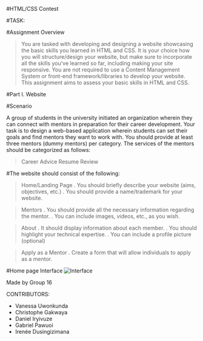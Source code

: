 #HTML/CSS Contest

#TASK: 

#Assignment Overview

> You are tasked with developing and designing a website showcasing the basic skills you learned in HTML and CSS. 
> It is your choice how you will structure/design your website, but make sure to incorporate all the skills you've learned so far, including making your site responsive.
> You are not required to use a Content Management System or front-end framework/libraries to develop your website. This assignment aims to assess your basic skills in HTML and CSS.

#Part I. Website

#Scenario 

A group of students in the university initiated an organization wherein they can connect with mentors in preparation for their career development. Your task is to design a web-based application wherein students can set their goals and find mentors they want to work with. You should provide at least three mentors (dummy mentors) per category. The services of the mentors should be categorized as follows:

> Career Advice
> Resume Review

#The website should consist of the following:

> Home/Landing Page
. You should briefly describe your website (aims, objectives, etc.)
. You should provide a name/trademark for your website.

> Mentors
. You should provide all the necessary information regarding the mentor.
. You can include images, videos, etc., as you wish.

> About
. It should display information about each member.
. You should highlight your technical expertise.
. You can include a profile picture (optional)

> Apply as a Mentor
. Create a form that will allow individuals to apply as a mentor.

#Home page Interface
![Interface](https://github.com/Daniel-IRYIVUZE/HTML-CSS-Contest_Grp_16/assets/139581457/797ccba0-6089-4a61-a8b9-66a0607816ce)

Made by Group 16

CONTRIBUTORS:
- Vanessa Uwonkunda
- Christophe Gakwaya
- Daniel Iryivuze
- Gabriel Pawuoi
- Irenée Dusingizimana
